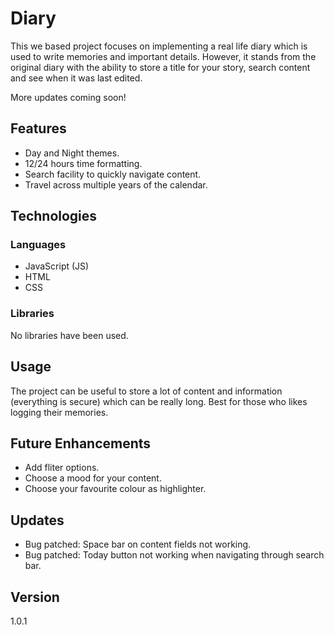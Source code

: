 # Diary

This we based project focuses on implementing a real life diary which is used to write memories and important details.
However, it stands from the original diary with the ability to store a title for your story, search content and see when it was last edited. 

More updates coming soon!

## Features
- Day and Night themes.
- 12/24 hours time formatting.
- Search facility to quickly navigate content.
- Travel across multiple years of the calendar.

## Technologies
### Languages
- JavaScript (JS)
- HTML
- CSS

### Libraries
No libraries have been used.

## Usage
The project can be useful to store a lot of content and information (everything is secure) which can be really long. Best for those who likes logging their memories.

## Future Enhancements
- Add fliter options.
- Choose a mood for your content.
- Choose your favourite colour as highlighter.

## Updates
- Bug patched: Space bar on content fields not working.
- Bug patched: Today button not working when navigating through search bar.

## Version
1.0.1

